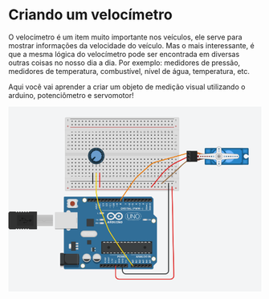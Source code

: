 # Criando um velocímetro

O velocímetro é um item muito importante nos veículos, ele serve para mostrar informações da velocidade do veículo. Mas o mais interessante, é que a mesma lógica do velocímetro pode ser encontrada em diversas outras coisas no nosso dia a dia. Por exemplo: medidores de pressão, medidores de temperatura, combustível, nível de água, temperatura, etc.

Aqui você vai aprender a criar um objeto de medição visual utilizando o arduino, potenciômetro e servomotor! 

![Velocímetro](https://raw.githubusercontent.com/orientcode/velocimetro/master/potenciometro_servoMotor.png)
